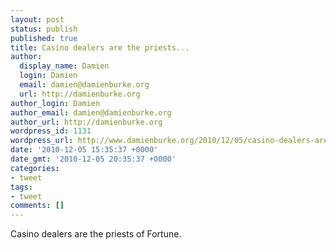 ```yaml
---
layout: post
status: publish
published: true
title: Casino dealers are the priests...
author:
  display_name: Damien
  login: Damien
  email: damien@damienburke.org
  url: http://damienburke.org
author_login: Damien
author_email: damien@damienburke.org
author_url: http://damienburke.org
wordpress_id: 1131
wordpress_url: http://www.damienburke.org/2010/12/05/casino-dealers-are-the-priests/
date: '2010-12-05 15:35:37 +0000'
date_gmt: '2010-12-05 20:35:37 +0000'
categories:
- tweet
tags:
- tweet
comments: []
---
```

<p>Casino dealers are the priests of Fortune.</p>
